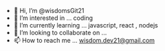 - 👋 Hi, I’m @wisdomsGit21
- 👀 I’m interested in ... coding
- 🌱 I’m currently learning ... javascript, react , nodejs
- 💞️ I’m looking to collaborate on ... 
- 📫 How to reach me ... wisdom.dev21@gmail.com

<!---
wisdomsGit21/wisdomsGit21 is a ✨ special ✨ repository because its `README.md` (this file) appears on your GitHub profile.
You can click the Preview link to take a look at your changes.
--->
